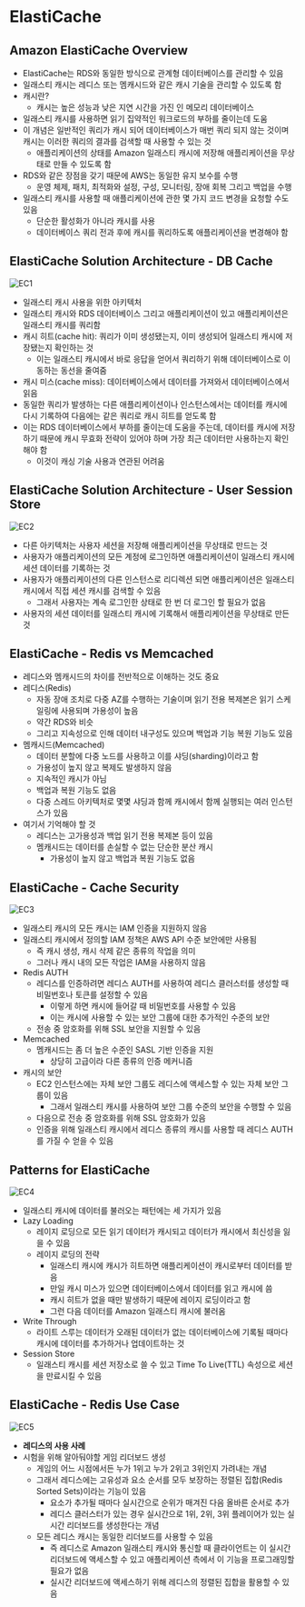 # ElastiCache
## Amazon ElastiCache Overview

- ElastiCache는 RDS와 동일한 방식으로 관계형 데이터베이스를 관리할 수 있음
- 일래스티 캐시는 레디스 또는 멤캐시드와 같은 캐시 기술을 관리할 수 있도록 함
- 캐시란?
	- 캐시는 높은 성능과 낮은 지연 시간을 가진 인 메모리 데이터베이스
- 일래스티 캐시를 사용하면 읽기 집약적인 워크로드의 부하를 줄이는데 도움
- 이 개념은 일반적인 쿼리가 캐시 되어 데이터베이스가 매번 쿼리 되지 않는 것이며 캐시는 이러한 쿼리의 결과를 검색할 때 사용할 수 있는 것
	- 애플리케이션의 상태를 Amazon 일래스티 캐시에 저장해 애플리케이션을 무상태로 만들 수 있도록 함
- RDS와 같은 장점을 갖기 때문에 AWS는 동일한 유지 보수를 수행
	- 운영 체제, 패치, 최적화와 설정, 구성, 모니터링, 장애 회복 그리고 백업을 수행
- 일래스티 캐시를 사용할 때 애플리케이션에 관한 몇 가지 코드 변경을 요청할 수도 있음
	- 단순한 활성화가 아니라 캐시를 사용
	- 데이터베이스 쿼리 전과 후에 캐시를 쿼리하도록 애플리케이션을 변경해야 함

## ElastiCache Solution Architecture - DB Cache

![EC1](https://github.com/seungwonbased/TIL/blob/main/AWS/assets/EC1.png)

- 일래스티 캐시 사용을 위한 아키텍처
- 일래스티 캐시와 RDS 데이터베이스 그리고 애플리케이션이 있고 애플리케이션은 일래스티 캐시를 쿼리함
- 캐시 히트(cache hit): 쿼리가 이미 생성됐는지, 이미 생성되어 일래스티 캐시에 저장됐는지 확인하는 것
	- 이는 일래스티 캐시에서 바로 응답을 얻어서 쿼리하기 위해 데이터베이스로 이동하는 동선을 줄여줌
- 캐시 미스(cache miss): 데이터베이스에서 데이터를 가져와서 데이터베이스에서 읽음
- 동일한 쿼리가 발생하는 다른 애플리케이션이나 인스턴스에서는 데이터를 캐시에 다시 기록하여 다음에는 같은 쿼리로 캐시 히트를 얻도록 함
- 이는 RDS 데이터베이스에서 부하를 줄이는데 도움을 주는데, 데이터를 캐시에 저장하기 때문에 캐시 무효화 전략이 있어야 하며 가장 최근 데이터만 사용하는지 확인해야 함
	- 이것이 캐싱 기술 사용과 연관된 어려움

## ElastiCache Solution Architecture - User Session Store

![EC2](https://github.com/seungwonbased/TIL/blob/main/AWS/assets/EC2.png)

- 다른 아키텍처는 사용자 세션을 저장해 애플리케이션을 무상태로 만드는 것
- 사용자가 애플리케이션의 모든 계정에 로그인하면 애플리케이션이 일래스티 캐시에 세션 데이터를 기록하는 것
- 사용자가 애플리케이션의 다른 인스턴스로 리디렉션 되면 애플리케이션은 일래스티 캐시에서 직접 세션 캐시를 검색할 수 있음
	- 그래서 사용자는 계속 로그인한 상태로 한 번 더 로그인 할 필요가 없음
- 사용자의 세션 데이터를 일래스티 캐시에 기록해서 애플리케이션을 무상태로 만든 것

## ElastiCache - Redis vs Memcached

- 레디스와 멤캐시드의 차이를 전반적으로 이해하는 것도 중요
- 레디스(Redis)
	- 자동 장애 조치로 다중 AZ를 수행하는 기술이며 읽기 전용 복제본은 읽기 스케일링에 사용되며 가용성이 높음
	- 약간 RDS와 비슷
	- 그리고 지속성으로 인해 데이터 내구성도 있으며 백업과 기능 복원 기능도 있음
- 멤캐시드(Memcached)
	- 데이터 분할에 다중 노드를 사용하고 이를 샤딩(sharding)이라고 함
	- 가용성이 높지 않고 복제도 발생하지 않음
	- 지속적인 캐시가 아님
	- 백업과 복원 기능도 없음
	- 다중 스레드 아키텍처로 몇몇 샤딩과 함께 캐시에서 함께 실행되는 여러 인스턴스가 있음
- 여기서 기억해야 할 것
	- 레디스는 고가용성과 백업 읽기 전용 복제본 등이 있음
	- 멤캐시드는 데이터를 손실할 수 없는 단순한 분산 캐시
		- 가용성이 높지 않고 백업과 복원 기능도 없음

## ElastiCache - Cache Security

![EC3](https://github.com/seungwonbased/TIL/blob/main/AWS/assets/EC3.png)

- 일래스티 캐시의 모든 캐시는 IAM 인증을 지원하지 않음
- 일래스티 캐시에서 정의할 IAM 정책은 AWS API 수준 보안에만 사용됨
	- 즉 캐시 생성, 캐시 삭제 같은 종류의 작업을 의미
	- 그러나 캐시 내의 모든 작업은 IAM을 사용하지 않음
- Redis AUTH
	- 레디스를 인증하려면 레디스 AUTH를 사용하여 레디스 클러스터를 생성할 때 비밀번호나 토큰를 설정할 수 있음
		- 이렇게 하면 캐시에 들어갈 때 비밀번호를 사용할 수 있음
		- 이는 캐시에 사용할 수 있는 보안 그룹에 대한 추가적인 수준의 보안
	- 전송 중 암호화를 위해 SSL 보안을 지원할 수 있음
- Memcached
	- 멤캐시드는 좀 더 높은 수준인 SASL 기반 인증을 지원
		- 상당히 고급이라 다른 종류의 인증 메커니즘
- 캐시의 보안
	- EC2 인스턴스에는 자체 보안 그룹도 레디스에 액세스할 수 있는 자체 보안 그룹이 있음
		- 그래서 일래스티 캐시를 사용하여 보안 그룹 수준의 보안을 수행할 수 있음
	- 다음으로 전송 중 암호화를 위해 SSL 암호화가 있음
	- 인증을 위해 일래스티 캐시에서 레디스 종류의 캐시를 사용할 때 레디스 AUTH를 가질 수 얻을 수 있음

## Patterns for ElastiCache

![EC4](https://github.com/seungwonbased/TIL/blob/main/AWS/assets/EC4.png)

- 일래스티 캐시에 데이터를 불러오는 패턴에는 세 가지가 있음
- Lazy Loading
	- 레이지 로딩으로 모든 읽기 데이터가 캐시되고 데이터가 캐시에서 최신성을 잃을 수 있음
	- 레이지 로딩의 전략
		- 일래스티 캐시에 캐시가 히트하면 애플리케이션이 캐시로부터 데이터를 받음
		- 만일 캐시 미스가 있으면 데이터베이스에서 데이터를 읽고 캐시에 씀
		- 캐시 히트가 없을 때만 발생하기 때문에 레이지 로딩이라고 함
		- 그런 다음 데이터를 Amazon 일래스티 캐시에 불러옴
- Write Through
	- 라이트 스루는 데이터가 오래된 데이터가 없는 데이터베이스에 기록될 때마다 캐시에 데이터를 추가하거나 업데이트하는 것
- Session Store
	- 일래스티 캐시를 세션 저장소로 쓸 수 있고 Time To Live(TTL) 속성으로 세션을 만료시킬 수 있음

## ElastiCache - Redis Use Case

![EC5](https://github.com/seungwonbased/TIL/blob/main/AWS/assets/EC5.png)

- **레디스의 사용 사례**
- 시험을 위해 알아둬야할 게임 리더보드 생성
	- 게임의 어느 시점에서든 누가 1위고 누가 2위고 3위인지 가려내는 개념
	- 그래서 레디스에는 고유성과 요소 순서를 모두 보장하는 정렬된 집합(Redis Sorted Sets)이라는 기능이 있음
		- 요소가 추가될 때마다 실시간으로 순위가 매겨진 다음 올바른 순서로 추가
		- 레디스 클러스터가 있는 경우 실시간으로 1위, 2위, 3위 플레이어가 있는 실시간 리더보드를 생성한다는 개념
	- 모든 레디스 캐시는 동일한 리더보드를 사용할 수 있음
		- 즉 레디스로 Amazon 일래스티 캐시와 통신할 때 클라이언트는 이 실시간 리더보드에 액세스할 수 있고 애플리케이션 측에서 이 기능을 프로그래밍할 필요가 없음
		- 실시간 리더보드에 액세스하기 위해 레디스의 정렬된 집합을 활용할 수 있음
